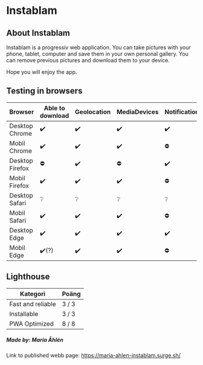 # Instablam

## About Instablam
Instablam is a progressiv web application.
You can take pictures with your phone, tablet, computer and save them in your own personal gallery. 
You can remove previous pictures and download them to your device. 

Hope you will enjoy the app. 



## Testing in browsers
|Browser      |Able to download |Geolocation |MediaDevices |Notification |Offline |Push |
|----------------|--------|--------|-|-|-|-|
|Desktop Chrome  |✔️|✔️|✔️|✔️|❔|❔|
|Mobil Chrome    |✔️|✔️|✔️|⛔|❔|❔|
|Desktop Firefox |⛔|✔️|⛔|✔️|❔|❔|
|Mobil   Firefox |✔️|✔️|✔️|⛔|❔|❔|
|Desktop Safari  |❔|❔|❔|❔|❔|❔|❔|
|Mobil   Safari  |✔️|✔️|✔️|⛔|❔|❔|
|Desktop Edge    |✔️|✔️|✔️|✔️|❔|❔|
|Mobil   Edge    |✔️(?)|✔️|✔️|⛔|❔|❔|



## Lighthouse
|Kategori |Poäng |
|-|-|
|Fast and reliable | 3 / 3 |
|Installable | 3 / 3 |
|PWA Optimized | 8 / 8 |



##### Made by: Maria Åhlén
Link to published webb page: https://maria-ahlen-instablam.surge.sh/
